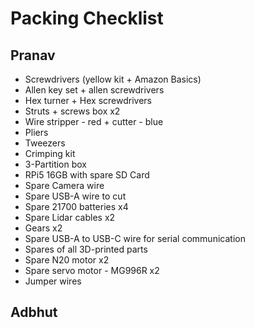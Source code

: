 # Packing Checklist

## Pranav
- Screwdrivers (yellow kit + Amazon Basics)
- Allen key set + allen screwdrivers
- Hex turner + Hex screwdrivers
- Struts + screws box x2
- Wire stripper - red + cutter - blue
- Pliers
- Tweezers
- Crimping kit
- 3-Partition box
- RPi5 16GB with spare SD Card
- Spare Camera wire
- Spare USB-A wire to cut
- Spare 21700 batteries x4
- Spare Lidar cables x2
- Gears x2
- Spare USB-A to USB-C wire for serial communication
- Spares of all 3D-printed parts
- Spare N20 motor x2
- Spare servo motor - MG996R x2
- Jumper wires

## Adbhut
